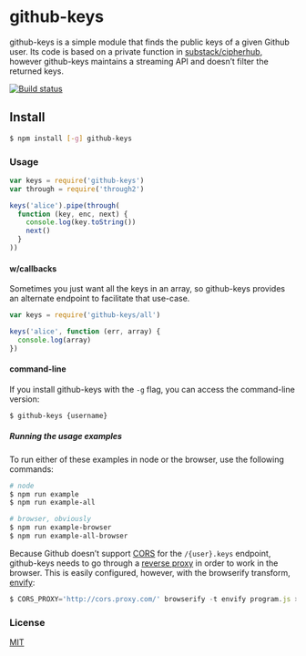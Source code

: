 # github-keys
github-keys is a simple module that finds the public keys of a given Github user. Its code is based on a private function in [substack/cipherhub](https://github.com/substack/cipherhub/blob/0f18084aa45b32be85e8bd73aa5457f534a73522/bin/cmd.js#L185-L201), however github-keys maintains a streaming API and doesn’t filter the returned keys.

[![Build status](https://travis-ci.org/michaelrhodes/github-keys.png?branch=master)](https://travis-ci.org/michaelrhodes/github-keys)

## Install
``` sh
$ npm install [-g] github-keys
```

### Usage
```js
var keys = require('github-keys')
var through = require('through2')

keys('alice').pipe(through(
  function (key, enc, next) {
    console.log(key.toString())
    next()
  }
))
```

#### w/callbacks
Sometimes you just want all the keys in an array,
so github-keys provides an alternate endpoint to
facilitate that use-case.

```js
var keys = require('github-keys/all')

keys('alice', function (err, array) {
  console.log(array)
})
```

#### command-line
If you install github-keys with the `-g` flag, you can access the command-line version:

```sh
$ github-keys {username}
```

##### Running the usage examples
To run either of these examples in node or the browser, use the following commands:

```sh
# node
$ npm run example
$ npm run example-all

# browser, obviously
$ npm run example-browser
$ npm run example-all-browser
```

Because Github doesn’t support [CORS](http://enable-cors.org/) for the `/{user}.keys` endpoint, github-keys needs to go through a [reverse proxy](https://github.com/Rob--W/cors-anywhere/) in order to work in the browser. This is easily configured, however, with the browserify transform, [envify](https://github.com/hughsk/envify):

```js
$ CORS_PROXY='http://cors.proxy.com/' browserify -t envify program.js > bundle.js
``` 

### License
[MIT](http://opensource.org/licenses/MIT)
